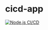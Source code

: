 # cicd-app
[![Node.js CI/CD](https://github.com/stelladream/cicd-app/actions/workflows/ec2.yml/badge.svg)](https://github.com/stelladream/cicd-app/actions/workflows/ec2.yml)
